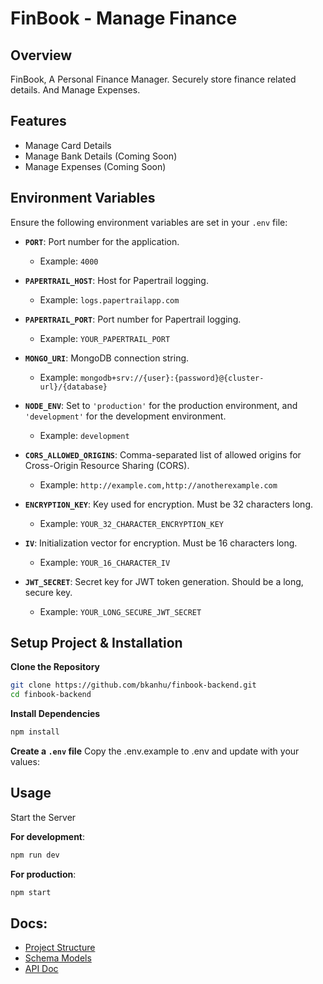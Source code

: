 # FinBook - Manage Finance

## Overview

FinBook, A Personal Finance Manager. Securely store finance related details. And Manage Expenses.  

## Features

- Manage Card Details
- Manage Bank Details (Coming Soon)
- Manage Expenses (Coming Soon)

## Environment Variables

Ensure the following environment variables are set in your `.env` file:

- **`PORT`**: Port number for the application.
  - Example: `4000`

- **`PAPERTRAIL_HOST`**: Host for Papertrail logging.
  - Example: `logs.papertrailapp.com`

- **`PAPERTRAIL_PORT`**: Port number for Papertrail logging.
  - Example: `YOUR_PAPERTRAIL_PORT`

- **`MONGO_URI`**: MongoDB connection string.
  - Example: `mongodb+srv://{user}:{password}@{cluster-url}/{database}`

- **`NODE_ENV`**: Set to `'production'` for the production environment, and `'development'` for the development environment.
  - Example: `development`

- **`CORS_ALLOWED_ORIGINS`**: Comma-separated list of allowed origins for Cross-Origin Resource Sharing (CORS).
  - Example: `http://example.com,http://anotherexample.com`

- **`ENCRYPTION_KEY`**: Key used for encryption. Must be 32 characters long.
  - Example: `YOUR_32_CHARACTER_ENCRYPTION_KEY`

- **`IV`**: Initialization vector for encryption. Must be 16 characters long.
  - Example: `YOUR_16_CHARACTER_IV`

- **`JWT_SECRET`**: Secret key for JWT token generation. Should be a long, secure key.
  - Example: `YOUR_LONG_SECURE_JWT_SECRET`

## Setup Project & Installation
**Clone the Repository**
```bash
git clone https://github.com/bkanhu/finbook-backend.git
cd finbook-backend
```
**Install Dependencies**
```bash
npm install
```
**Create a `.env` file**
Copy the .env.example to .env and update with your values:

## Usage
Start the Server

**For development**:
```bash
npm run dev
```

**For production**:
```bash
npm start
```

## Docs:
  - [Project Structure](docs/project.md)
  - [Schema Models](docs/models.md)
  - [API Doc](docs/API.md)